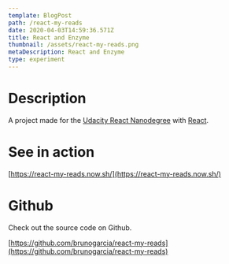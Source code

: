 ```yaml
---
template: BlogPost
path: /react-my-reads
date: 2020-04-03T14:59:36.571Z
title: React and Enzyme
thumbnail: /assets/react-my-reads.png
metaDescription: React and Enzyme
type: experiment
---
```

# Description

A project made for the [Udacity React Nanodegree](https://eu.udacity.com/course/react-nanodegree--nd019) with [React](https://reactjs.org).

# See in action

[https://react-my-reads.now.sh/](https://react-my-reads.now.sh/)

# Github

Check out the source code on Github.

[https://github.com/brunogarcia/react-my-reads](https://github.com/brunogarcia/react-my-reads)
